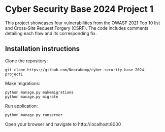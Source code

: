 # Cyber Security Base 2024 Project 1

This project showcases four vulnerabilities from the OWASP 2021 Top 10 list and Cross-Site Request Forgery (CSRF). The code includes comments detailing each flaw and its corresponding fix.

## Installation instructions

Clone the repository:
```
git clone https://github.com/NooraKemp/cyber-security-base-2024-project1
```

Make migrations:
```
python manage.py makemigrations
python manage.py migrate
```

Run  application:
```
python manage.py runserver
```
Open your browser and navigate to http://localhost:8000
